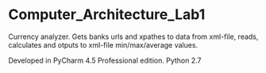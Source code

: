 # Computer_Architecture_Lab1
Currency analyzer. Gets banks urls and xpathes to data from xml-file, reads, calculates and otputs to xml-file min/max/average values.

Developed in PyCharm 4.5 Professional edition. Python 2.7

